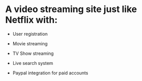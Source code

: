 # A video streaming site just like Netflix with:

* User registration

* Movie streaming

* TV Show streaming

* Live search system

* Paypal integration for paid accounts
